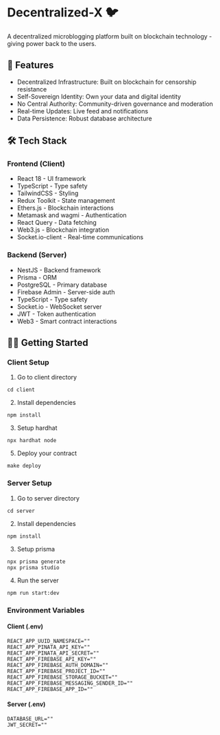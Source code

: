 ﻿# Decentralized-X 🐦

A decentralized microblogging platform built on blockchain technology - giving power back to the users.

## 🚀 Features

- Decentralized Infrastructure: Built on blockchain for censorship resistance
- Self-Sovereign Identity: Own your data and digital identity
- No Central Authority: Community-driven governance and moderation
- Real-time Updates: Live feed and notifications
- Data Persistence: Robust database architecture

## 🛠 Tech Stack

### Frontend (Client)
- React 18 - UI framework
- TypeScript - Type safety
- TailwindCSS - Styling
- Redux Toolkit - State management
- Ethers.js - Blockchain interactions
- Metamask and wagmi - Authentication
- React Query - Data fetching
- Web3.js - Blockchain integration
- Socket.io-client - Real-time communications

### Backend (Server)
- NestJS - Backend framework
- Prisma - ORM
- PostgreSQL - Primary database
- Firebase Admin - Server-side auth
- TypeScript - Type safety
- Socket.io - WebSocket server
- JWT - Token authentication
- Web3 - Smart contract interactions

## 🏃‍♂ Getting Started

### Client Setup

1. Go to client directory
```
cd client
```

2. Install dependencies
```
npm install
```

3. Setup hardhat
```
npx hardhat node
```

5. Deploy your contract
```
make deploy
```

### Server Setup

1. Go to server directory
```
cd server
```

2. Install dependencies
```
npm install
```

3. Setup prisma
```
npx prisma generate
npx prisma studio
```

4. Run the server
```
npm run start:dev
```

### Environment Variables

#### Client (.env)
```
REACT_APP_UUID_NAMESPACE="" 
REACT_APP_PINATA_API_KEY="" 
REACT_APP_PINATA_API_SECRET="" 
REACT_APP_FIREBASE_API_KEY="" 
REACT_APP_FIREBASE_AUTH_DOMAIN="" 
REACT_APP_FIREBASE_PROJECT_ID="" 
REACT_APP_FIREBASE_STORAGE_BUCKET="" 
REACT_APP_FIREBASE_MESSAGING_SENDER_ID="" 
REACT_APP_FIREBASE_APP_ID=""
```

#### Server (.env)
```
DATABASE_URL=""
JWT_SECRET=""
```
